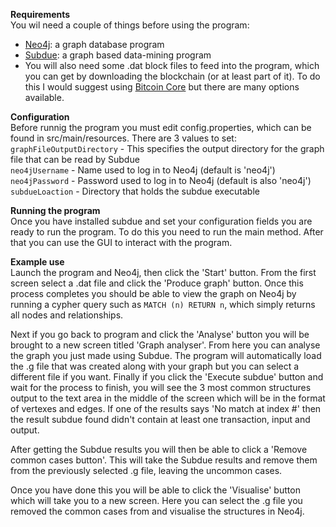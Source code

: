 **Requirements**  
You wil need a couple of things before using the program:  
- [Neo4j](https://neo4j.com/): a graph database program
- [Subdue](https://github.com/gromgull/subdue): a graph based data-mining program
- You will also need some .dat block files to feed into the program, which you can get by downloading the blockchain (or at least part of it). To do this I would suggest using [Bitcoin Core](https://bitcoin.org/en/bitcoin-core/) but there are many options available.  

**Configuration**  
Before runnig the program you must edit config.properties, which can be found in src/main/resources. There are 3 values to set:  
`graphFileOutputDirectory` - This specifies the output directory for the graph file that can be read by Subdue  
`neo4jUsername` - Name used to log in to Neo4j (default is 'neo4j')  
`neo4jPassword` - Password used to log in to Neo4j (default is also 'neo4j')  
`subdueLoaction` - Directory that holds the subdue executable

**Running the program**  
Once you have installed subdue and set your configuration fields you are ready to run the program. To do this you need to run the main method. After that you can use the GUI to interact with the program.  

**Example use**  
Launch the program and Neo4j, then click the 'Start' button. From the first screen select a .dat file and click the 'Produce graph' button. Once this process completes you should be able to view the graph on Neo4j by running a cypher query such as `MATCH (n) RETURN n`, which simply returns all nodes and relationships.  

Next if you go back to program and click the 'Analyse' button you will be brought to a new screen titled 'Graph analyser'. From here you can analyse the graph you just made using Subdue. The program will automatically load the .g file that was created along with your graph but you can select a different file if you want. Finally if you click the 'Execute subdue' button and wait for the process to finish, you will see the 3 most common structures output to the text area in the middle of the screen which will be in the format of vertexes and edges. If one of the results says 'No match at index #' then the result subdue found didn't contain at least one transaction, input and output.  

After getting the Subdue results you will then be able to click a 'Remove common cases button'. This will take the Subdue results and remove them from the previously selected .g file, leaving the uncommon cases.  

Once you have done this you will be able to click the 'Visualise' button which will take you to a new screen. Here you can select the .g file you removed the common cases from and visualise the structures in Neo4j.

